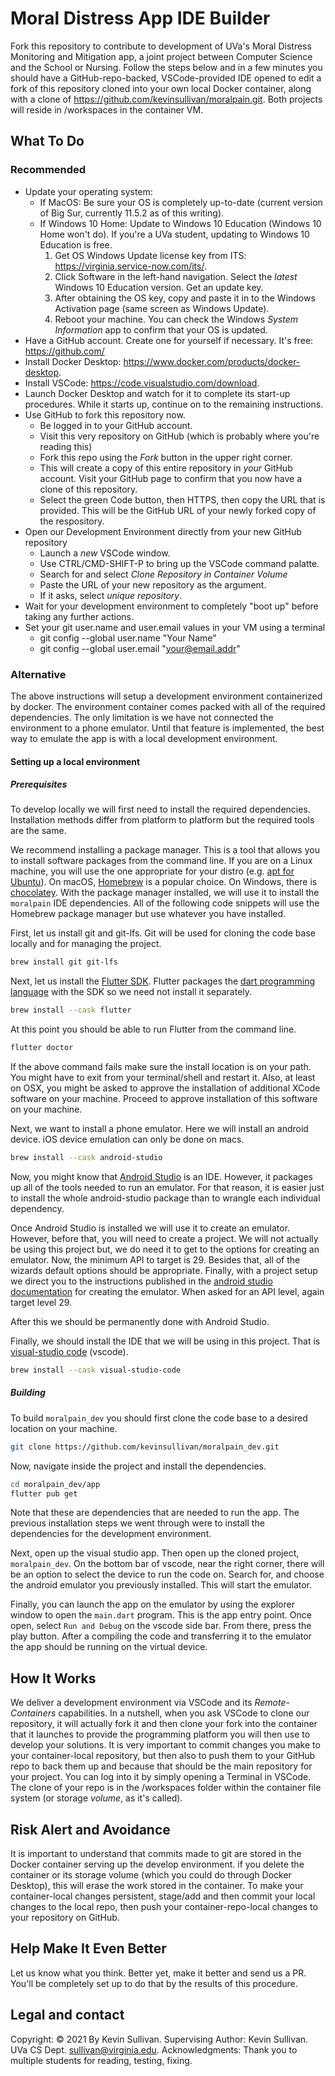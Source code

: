 # Moral Distress App IDE Builder

Fork this repository to contribute to development of UVa's Moral Distress Monitoring and Mitigation app, a joint project between Computer Science and the School or Nursing. Follow the steps below and in a few minutes you should have a GitHub-repo-backed, VSCode-provided IDE opened to edit a fork of this repository cloned into your own local Docker container, along with a clone of <https://github.com/kevinsullivan/moralpain.git>. Both projects will reside in /workspaces in the container VM.  

## What To Do
### Recommended

- Update your operating system:
  - If MacOS: Be sure your OS is completely up-to-date (current version of Big Sur, currently 11.5.2 as of this writing).
  - If Windows 10 Home: Update to Windows 10 Education (Windows 10 Home won't do). If you're a UVa student, updating to Windows 10 Education is free.
    1. Get OS Windows Update license key from ITS: <https://virginia.service-now.com/its/>.  
    2. Click Software in the left-hand navigation. Select the *latest* Windows 10 Education version. Get an update key.
    3. After obtaining the OS key, copy and paste it in to the Windows Activation page (same screen as Windows Update).
    4. Reboot your machine. You can check the Windows *System Information* app to confirm that your OS is updated.
- Have a GitHub account. Create one for yourself if necessary. It's free: <https://github.com/>
- Install Docker Desktop: <https://www.docker.com/products/docker-desktop>.
- Install VSCode: <https://code.visualstudio.com/download>.
- Launch Docker Desktop and watch for it to complete its start-up procedures. While it starts up, continue on to the remaining instructions.
- Use GitHub to fork this repository now.
  - Be logged in to your GitHub account.
  - Visit this very repository on GitHub (which is probably where you're reading this)
  - Fork this repo using the *Fork* button in the upper right corner.
  - This will create a copy of this entire repository in *your* GitHub account. Visit your GitHub page to confirm that you now have a clone of this repository.
  - Select the green Code button, then HTTPS, then copy the URL that is provided. This will be the GitHub URL of your newly forked copy of the respository.
- Open our Development Environment directly from your new GitHub repository
  - Launch a *new* VSCode window.
  - Use CTRL/CMD-SHIFT-P to bring up the VSCode command palatte.
  - Search for and select *Clone Repository in Container Volume*
  - Paste the URL of your new repository as the argument.
  - If it asks, select *unique repository*.
- Wait for your development environment to completely "boot up" before taking any further actions.
- Set your git user.name and user.email values in your VM using a terminal
  - git config --global user.name "Your Name"
  - git config --global user.email "your@email.addr"

### Alternative
The above instructions will setup a development environment containerized by docker. The environment
container comes packed with all of the required dependencies. The only limitation is we have not
connected the environment to a phone emulator. Until that feature is implemented, the best
way to emulate the app is with a local development environment.

#### Setting up a local environment
##### Prerequisites
To develop locally we will first need to install the required dependencies.
Installation methods differ from platform to platform but the required tools
are the same.  

We recommend installing a package manager. This is a tool that allows
you to install software packages from the command line. If you are on a Linux
machine, you will use the one appropriate for your distro (e.g. [apt for
Ubuntu][1]). On macOS, [Homebrew][2] is a popular choice. On Windows, there
is [chocolatey][3]. With the package manager installed, we will use it to
install the `moralpain` IDE dependencies. All of the following code snippets
will use the Homebrew package manager but use whatever you have installed.  

First, let us install git and git-lfs. Git will be used for cloning the code base locally
and for managing the project.
```bash
brew install git git-lfs
```

Next, let us install the [Flutter SDK][4]. Flutter packages the
[dart programming language][5] with the SDK so we need not install it
separately.
```bash
brew install --cask flutter
```

At this point you should be able to run Flutter from the command line.
```bash
flutter doctor
```
If the above command fails make sure the install location is on your path.
You might have to exit from your terminal/shell and restart it. Also, at
least on OSX, you might be asked to approve the installation of additional
XCode software on your machine. Proceed to approve installation of this
software on your machine. 

Next, we want to install a phone emulator. Here we will install an android
device. iOS device emulation can only be done on macs. 
```bash
brew install --cask android-studio
```

Now, you might know that [Android Studio][6] is an IDE. However, 
it packages up all of the tools needed to run an emulator. For that reason,
it is easier just to install the whole android-studio package than to
wrangle each individual dependency.  

Once Android Studio is installed we will use it to create an emulator. However, 
before that, you will need to create a project. We will not actually be using 
this project but, we do need it to get to the options for creating an emulator. 
Now, the minimum API to target is 29. Besides that, all of the wizards
default options should be appropriate. Finally, with a project setup we direct
you to the instructions published in the [android studio documentation][7] for
creating the emulator.  When asked for an API level, again target level 29.

After this we should be permanently done with Android Studio.  

Finally, we should install the IDE that we will be using in this project.
That is [visual-studio code][8] (vscode). 
```bash
brew install --cask visual-studio-code
```

##### Building
To build `moralpain_dev` you should first clone the code base to a desired
location on your machine. 
```bash
git clone https://github.com/kevinsullivan/moralpain_dev.git
```

Now, navigate inside the project and install the dependencies.
```bash
cd moralpain_dev/app
flutter pub get
```
Note that these are dependencies that are needed to run the app. The
previous installation steps we went through were to install the dependencies
for the development environment.  

Next, open up the visual studio app. Then open up the cloned project, `moralpain_dev`.
On the bottom bar of vscode, near the right corner, there will be an option to select
the device to run the code on. Search for, and choose the android emulator you previously
installed. This will start the emulator.

Finally, you can launch the app on the emulator by using the explorer window to open
the `main.dart` program. This is the app entry point. Once open, select `Run and Debug`
on the vscode side bar. From there, press the play button. After a compiling the code
and transferring it to the emulator the app should be running on the virtual device.

## How It Works

We deliver a development environment via VSCode and its *Remote-Containers* capabilities. In a nutshell, when you ask VSCode to clone our repository, it will actually fork it and then clone your fork into the container that it launches to provide the programming platform you will then use to develop your solutions. It is very important to commit changes you make to your container-local repository, but then also to push them to your GitHub repo to back them up and because that should be the main repository for your project. You can log into it by simply opening a Terminal in VSCode. The clone of your repo is in the /workspaces folder within the container file system (or storage *volume*, as it's called).

## Risk Alert and Avoidance

It is important to understand that commits made to git are stored in the Docker container serving up the develop environment.  if you delete the container or its storage volume (which you could do through Docker Desktop), this will erase the work stored in the container. To make your container-local changes persistent, stage/add and then commit your local changes to the local repo, then push your container-repo-local changes to your repository on GitHub.

## Help Make It Even Better

Let us know what you think. Better yet, make it better and send us a PR. You'll be completely set up to do that by the results of this procedure.

## Legal and contact

Copyright: © 2021 By Kevin Sullivan.
Supervising Author: Kevin Sullivan. UVa CS Dept. sullivan@virginia.edu.
Acknowledgments: Thank you to multiple students for reading, testing, fixing.


[1]: https://wiki.debian.org/Apt
[2]: https://brew.sh/
[3]: https://chocolatey.org/
[4]: https://flutter.dev/docs/get-started/install
[5]: https://dart.dev/
[6]: https://developer.android.com/studio
[7]: https://developer.android.com/studio/run/emulator#install
[8]: https://code.visualstudio.com/

